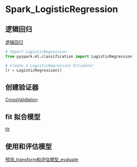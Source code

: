 # Spark_LogisticRegression


## 逻辑回归
[逻辑回归](../../人工智能/AI算法/LogisticRegression.md)

```python
# Import LogisticRegression
from pyspark.ml.classification import LogisticRegression

# Create a LogisticRegression Estimator
lr = LogisticRegression()
```

## 创建验证器
[CrossValidation](CrossValidation.md)

## fit 拟合模型
[fit](fit.md)

## 使用和评估模型
[预测_transform和评估模型_evaluate](预测_transform和评估模型_evaluate.md)